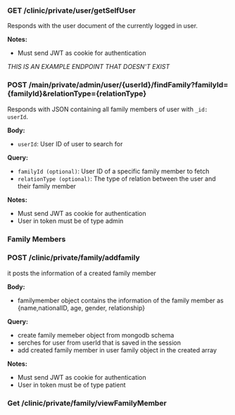 ### GET /clinic/private/user/getSelfUser
Responds with the user document of the currently logged in user.

**Notes:**
* Must send JWT as cookie for authentication

_THIS IS AN EXAMPLE ENDPOINT THAT DOESN'T EXIST_
### POST /main/private/admin/user/{userId}/findFamily?familyId={familyId}&relationType={relationType}
Responds with JSON containing all family members of user with `_id: userId`.

**Body:**
* `userId`: User ID of user to search for

**Query:**
* `familyId (optional)`: User ID of a specific family member to fetch
* `relationType (optional)`: The type of relation between the user and their family member

**Notes:**
* Must send JWT as cookie for authentication
* User in token must be of type admin

### Family Members

### POST /clinic/private/family/addfamily
it posts the information of a created family member

**Body:**
* familymember object contains the information of the family member as {name,nationalID, age, gender, relationship}

**Query:**
* create family memeber object from mongodb schema
* serches for user from userId that is saved in the session 
* add created family member in user family object in the created array 

**Notes:**
* Must send JWT as cookie for authentication
* User in token must be of type patient

### Get /clinic/private/family/viewFamilyMember
